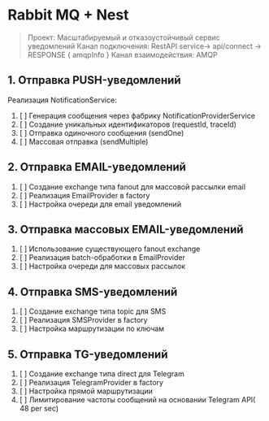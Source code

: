 # Rabbit MQ + Nest

> Проект: Масштабируемый и отказоустойчивый сервис уведомлений
> Канал подключения: RestAPI service-> api/connect -> RESPONSE { amqpInfo }
> Канал взаимодействия: AMQP

## 1. Отправка PUSH-уведомлений

Реализация NotificationService:

1. [ ]   Генерация сообщения через фабрику NotificationProviderService
2. [ ]   Создание уникальных идентификаторов (requestId, traceId)
3. [ ]   Отправка одиночного сообщения (sendOne)
4. [ ]   Массовая отправка (sendMultiple)

## 2. Отправка EMAIL-уведомлений

1. [ ] Создание exchange типа fanout для массовой рассылки email
2. [ ] Реализация EmailProvider в factory
3. [ ] Настройка очереди для email уведомлений

## 3. Отправка массовых EMAIL-уведомлений

1. [ ] Использование существующего fanout exchange
2. [ ] Реализация batch-обработки в EmailProvider
3. [ ] Настройка очереди для массовых рассылок

## 4. Отправка SMS-уведомлений

1. [ ] Создание exchange типа topic для SMS
2. [ ] Реализация SMSProvider в factory
3. [ ] Настройка маршрутизации по ключам

## 5. Отправка TG-уведомлений

1. [ ] Создание exchange типа direct для Telegram
2. [ ] Реализация TelegramProvider в factory
3. [ ] Настройка прямой маршрутизации
4. [ ] Лимитирование частоты сообщений на основании Telegram API( 48 per sec)
